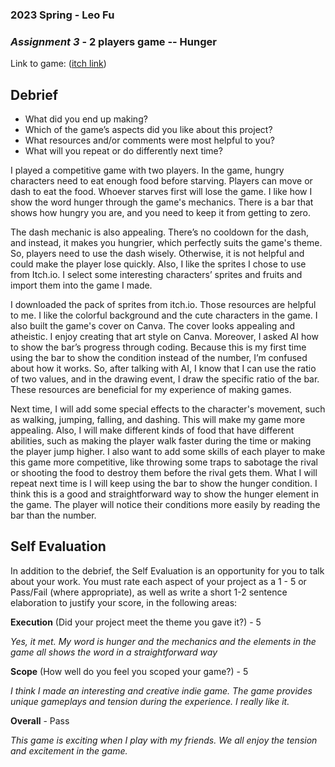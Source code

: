### **2023 Spring** - Leo Fu
### *Assignment 3* - 2 players game -- Hunger
Link to game: ([itch link](https://yf2360.itch.io/hungry)) 


## **Debrief**
- What did you end up making?
- Which of the game’s aspects did you like about this project?
- What resources and/or comments were most helpful to you?
- What will you repeat or do differently next time?


I played a competitive game with two players. In the game, hungry characters need to eat enough food before starving. Players can move or dash to eat the food. Whoever starves first will lose the game. I like how I show the word hunger through the game's mechanics. There is a bar that shows how hungry you are, and you need to keep it from getting to zero. 

The dash mechanic is also appealing. There’s no cooldown for the dash, and instead, it makes you hungrier, which perfectly suits the game's theme. So, players need to use the dash wisely. Otherwise, it is not helpful and could make the player lose quickly. Also, I like the sprites I chose to use from Itch.io. I select some interesting characters’ sprites and fruits and import them into the game I made. 

I downloaded the pack of sprites from itch.io. Those resources are helpful to me. I like the colorful background and the cute characters in the game. I also built the game's cover on Canva. The cover looks appealing and atheistic. I enjoy creating that art style on Canva. Moreover, I asked AI how to show the bar’s progress through coding. Because this is my first time using the bar to show the condition instead of the number, I’m confused about how it works. So, after talking with AI, I know that I can use the ratio of two values, and in the drawing event, I draw the specific ratio of the bar. These resources are beneficial for my experience of making games.

Next time, I will add some special effects to the character's movement, such as walking, jumping, falling, and dashing. This will make my game more appealing. Also, I will make different kinds of food that have different abilities, such as making the player walk faster during the time or making the player jump higher. I also want to add some skills of each player to make this game more competitive, like throwing some traps to sabotage the rival or shooting the food to destroy them before the rival gets them. What I will repeat next time is I will keep using the bar to show the hunger condition. I think this is a good and straightforward way to show the hunger element in the game. The player will notice their conditions more easily by reading the bar than the number.




## **Self Evaluation**
In addition to the debrief, the Self Evaluation is an opportunity for you to talk about your work. You must rate each aspect of your project as a 1 - 5 or Pass/Fail (where appropriate), as well as write a short 1-2 sentence elaboration to justify your score, in the following areas:


**Execution** (Did your project meet the theme you gave it?) - 5

*Yes, it met. My word is hunger and the mechanics and the elements in the game all shows the word in a straightforward way*


**Scope** (How well do you feel you scoped your game?) - 5


*I think I made an interesting and creative indie game. The game provides unique gameplays and tension during the experience. I really like it.*


**Overall** - Pass


*This game is exciting when I play with my friends. We all enjoy the tension and excitement in the game.*
